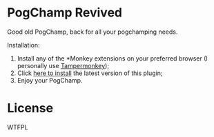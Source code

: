 # PogChamp Revived

Good old PogChamp, back for all your pogchamping needs.

Installation:

1. Install any of the \*Monkey extensions on your preferred browser (I personally use [Tampermonkey](https://www.tampermonkey.net/));
2. Click [here to install](https://gitcdn.xyz/repo/skiptirengu/pogchamp-revived/master/index.js) the latest version of this plugin;
3. Enjoy your PogChamp.

# License

WTFPL
